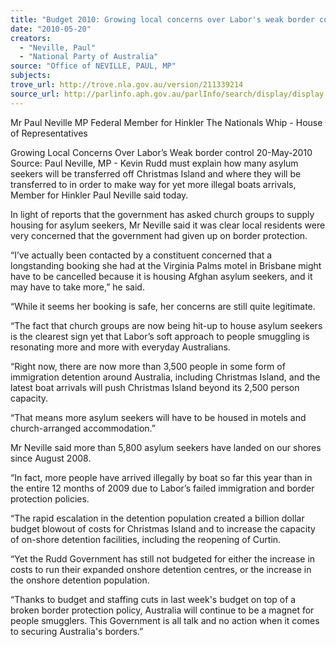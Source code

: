 ```yaml
---
title: "Budget 2010: Growing local concerns over Labor's weak border control."
date: "2010-05-20"
creators:
  - "Neville, Paul"
  - "National Party of Australia"
source: "Office of NEVILLE, PAUL, MP"
subjects:
trove_url: http://trove.nla.gov.au/version/211339214
source_url: http://parlinfo.aph.gov.au/parlInfo/search/display/display.w3p;query=Id%3A%22media/pressrel/VGSW6%22
---
```


 Mr Paul Neville MP  Federal Member for Hinkler  The Nationals Whip - House of Representatives   

 

 Growing Local Concerns Over Labor’s Weak border  control   20-May-2010  Source: Paul Neville, MP -   Kevin Rudd must explain how many asylum seekers will be transferred off Christmas  Island and where they will be transferred to in order to make way for yet more illegal  boats arrivals, Member for Hinkler Paul Neville said today.    

 In light of reports that the government has asked church groups to supply housing for  asylum seekers, Mr Neville said it was clear local residents were very concerned that  the government had given up on border protection.    

 “I’ve actually been contacted by a constituent concerned that a longstanding booking  she had at the Virginia Palms motel in Brisbane might have to be cancelled because  it is housing Afghan asylum seekers, and it may have to take more,” he said.    

 “While it seems her booking is safe, her concerns are still quite legitimate.    

 “The fact that church groups are now being hit-up to house asylum seekers is the  clearest sign yet that Labor’s soft approach to people smuggling is resonating more  and more with everyday Australians.    

 “Right now, there are now more than 3,500 people in some form of immigration  detention around Australia, including Christmas Island, and the latest boat arrivals  will push Christmas Island beyond its 2,500 person capacity.    

 “That means more asylum seekers will have to be housed in motels and church-arranged accommodation.”    

 Mr Neville said more than 5,800 asylum seekers have landed on our shores since  August 2008.    

 “In fact, more people have arrived illegally by boat so far this year than in the entire  12 months of 2009 due to Labor’s failed immigration and border protection policies.    

 “The rapid escalation in the detention population created a billion dollar budget  blowout of costs for Christmas Island and to increase the capacity of on-shore  detention facilities, including the reopening of Curtin.    

 “Yet the Rudd Government has still not budgeted for either the increase in costs to  run their expanded onshore detention centres, or the increase in the onshore  detention population.    

 “Thanks to budget and staffing cuts in last week's budget on top of a broken border  protection policy, Australia will continue to be a magnet for people smugglers. This  Government is all talk and no action when it comes to securing Australia's borders.” 

  

